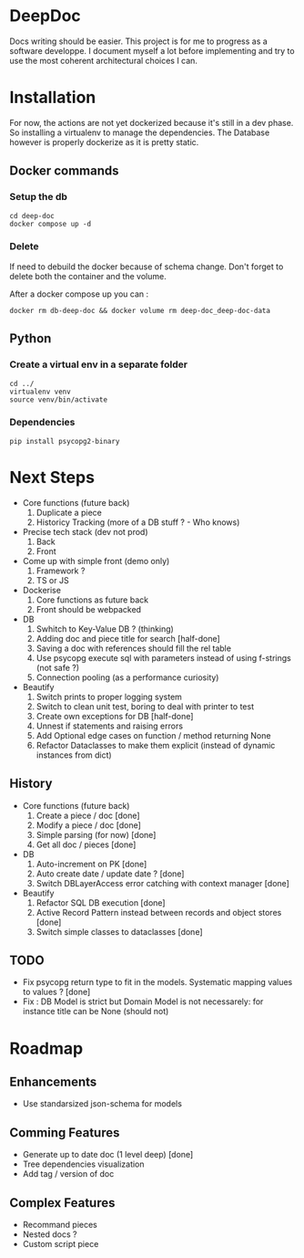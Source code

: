 # DeepDoc
Docs writing should be easier. This project is for me to progress as a software developpe. I document myself a lot before implementing and try to use the most coherent architectural choices I can.


# Installation
For now, the actions are not yet dockerized because it's still in a dev phase. So installing a virtualenv to manage the dependencies. The Database however is properly dockerize as it is pretty static.

## Docker commands
### Setup the db
```
cd deep-doc
docker compose up -d
```
### Delete
If need to debuild the docker because of schema change. Don't forget to delete both the container and the volume.

After a docker compose up you can :
```
docker rm db-deep-doc && docker volume rm deep-doc_deep-doc-data
```

## Python 
### Create a virtual env in a separate folder
```
cd ../
virtualenv venv
source venv/bin/activate
```

### Dependencies
```
pip install psycopg2-binary
``` 

# Next Steps
- Core functions (future back)
    1. Duplicate a piece
    2. Historicy Tracking (more of a DB stuff ? - Who knows)
- Precise tech stack (dev not prod)
    1. Back
    2. Front
- Come up with simple front (demo only)
    1. Framework ?
    2. TS or JS
-  Dockerise
    1. Core functions as future back
    2. Front should be webpacked
- DB
    1. Swhitch to Key-Value DB ? (thinking)
    2. Adding doc and piece title for search [half-done]
    3. Saving a doc with references should fill the rel table
    4. Use psycopg execute sql with parameters instead of using f-strings (not safe ?)
    5. Connection pooling (as a performance curiosity)
- Beautify
    1. Switch prints to proper logging system
    2. Switch to clean unit test, boring to deal with printer to test
    3. Create own exceptions for DB [half-done]
    4. Unnest if statements and raising errors 
    5. Add Optional edge cases on function / method returning None
    6. Refactor Dataclasses to make them explicit (instead of dynamic instances from dict)

## History
- Core functions (future back)
    1. Create a piece / doc [done]
    2. Modify a piece / doc [done]
    3. Simple parsing (for now) [done]
    4. Get all doc / pieces [done]
- DB
    1. Auto-increment on PK [done]
    2. Auto create date / update date ? [done]
    3. Switch DBLayerAccess error catching with context manager [done]
- Beautify
    1. Refactor SQL DB execution [done]
    2. Active Record Pattern instead between records and object stores [done]
    3. Switch simple classes to dataclasses [done]


## TODO
- Fix psycopg return type to fit in the models. Systematic mapping values to values ? [done]
- Fix : DB Model is strict but Domain Model is not necessarely: for instance title can be None (should not)

# Roadmap
## Enhancements
- Use standarsized json-schema for models

## Comming Features
- Generate up to date doc (1 level deep) [done]
- Tree dependencies visualization
- Add tag / version of doc

## Complex Features
- Recommand pieces
- Nested docs ?
- Custom script piece